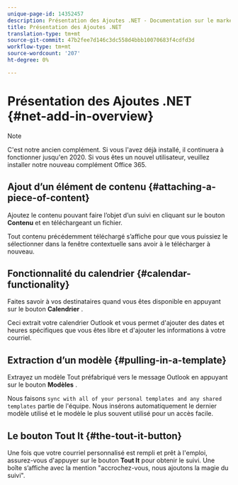 ```yaml
---
unique-page-id: 14352457
description: Présentation des Ajoutes .NET - Documentation sur le marketing - Documentation sur le produit
title: Présentation des Ajoutes .NET
translation-type: tm+mt
source-git-commit: 47b2fee7d146c3dc558d4bbb10070683f4cdfd3d
workflow-type: tm+mt
source-wordcount: '207'
ht-degree: 0%

---
```



# Présentation des Ajoutes .NET {#net-add-in-overview}

>[!NOTE]
>
>C&#39;est notre ancien complément. Si vous l&#39;avez déjà installé, il continuera à fonctionner jusqu&#39;en 2020. Si vous êtes un nouvel utilisateur, veuillez installer notre nouveau complément [](http://s3.amazonaws.com/tout-user-store/outlook-mac/assets/install_tout_add-in_outlook_mac.pdf)Office 365.

## Ajout d’un élément de contenu {#attaching-a-piece-of-content}

Ajoutez le contenu pouvant faire l’objet d’un suivi en cliquant sur le bouton **Contenu** et en téléchargeant un fichier.

Tout contenu précédemment téléchargé s’affiche pour que vous puissiez le sélectionner dans la fenêtre contextuelle sans avoir à le télécharger à nouveau.

## Fonctionnalité du calendrier {#calendar-functionality}

Faites savoir à vos destinataires quand vous êtes disponible en appuyant sur le bouton **Calendrier** .

Ceci extrait votre calendrier Outlook et vous permet d&#39;ajouter des dates et heures spécifiques que vous êtes libre et d&#39;ajouter les informations à votre courriel.

## Extraction d’un modèle {#pulling-in-a-template}

Extrayez un modèle Tout préfabriqué vers le message Outlook en appuyant sur le bouton **Modèles** .

Nous faisons `sync with all of your personal templates and any shared templates` partie de l&#39;équipe. Nous insérons automatiquement le dernier modèle utilisé et le modèle le plus souvent utilisé pour un accès facile.

## Le bouton Tout It {#the-tout-it-button}

Une fois que votre courriel personnalisé est rempli et prêt à l&#39;emploi, assurez-vous d&#39;appuyer sur le bouton **Tout It** pour obtenir le suivi. Une boîte s’affiche avec la mention &quot;accrochez-vous, nous ajoutons la magie du suivi&quot;.
